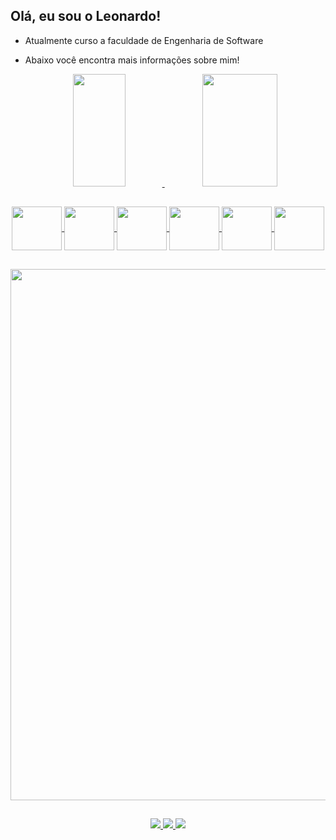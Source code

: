 ## Olá, eu sou o Leonardo!
- Atualmente curso a faculdade de Engenharia de Software
- Abaixo você encontra mais informações sobre mim!

  <div align="center">
    <a href="https://github.com/LeoOliveiraa/">
      <img height="180px" width="42%" src="https://github-readme-stats.vercel.app/api?username=LeoOliveiraa&show_icons=true&theme=dark">
      <img height="180px" width="50%" src="https://github-readme-stats.vercel.app/api/top-langs/?username=LeoOliveiraa&layout=compact&theme=dark"
    </a>
  </div>

##

<div align="center">
  <img align="center" height="70px" width="80px" src="https://cdn.jsdelivr.net/gh/devicons/devicon/icons/html5/html5-plain-wordmark.svg">
  <img align="center" height="70px" width="80px" src="https://cdn.jsdelivr.net/gh/devicons/devicon/icons/css3/css3-plain-wordmark.svg">
  <img align="center" height="70px" width="80px" src="https://cdn.jsdelivr.net/gh/devicons/devicon/icons/bootstrap/bootstrap-plain-wordmark.svg">
  <img align="center" height="70px" width="80px" src="https://cdn.jsdelivr.net/gh/devicons/devicon/icons/javascript/javascript-plain.svg">
  <img align="center" height="70px" width="80px" src="https://cdn.jsdelivr.net/gh/devicons/devicon/icons/typescript/typescript-plain.svg">
  <img align="center" height="70px" width="80px" src="https://cdn.jsdelivr.net/gh/devicons/devicon/icons/angularjs/angularjs-plain.svg">
</div>

##

<div align="center">
  <img width="850px" src="https://user-images.githubusercontent.com/74038190/225813708-98b745f2-7d22-48cf-9150-083f1b00d6c9.gif">
</div>

##

<div align="center">
  <a href="https://www.linkedin.com/in/leonardo-oliveira-4a0036263/" target="_blank" > <img src="https://img.shields.io/badge/LinkedIn-0077B5?style=for-the-badge&logo=linkedin&logoColor=white"> </a>
  <a href="https://www.instagram.com/oliveir4leo/" target="_blank" > <img src="https://img.shields.io/badge/Instagram-E4405F?style=for-the-badge&logo=instagram&logoColor=white"> </a>
  <a href="mailto:leoalvesoliveira85@gmail.com" target="_blank" > <img src="https://img.shields.io/badge/Gmail-D14836?style=for-the-badge&logo=gmail&logoColor=white"> </a>
</div>
